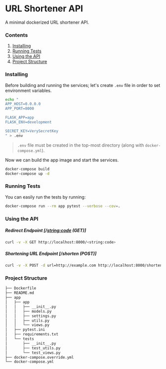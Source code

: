 # URL Shortener API

A minimal dockerized URL shortener API.

###  Contents

1. [Installing](#installing)
2. [Running Tests](#running-tests)
3. [Using the API](#using-the-api)
4. [Project Structure](#project-structure)

### Installing

Before building and running the services;
let's create `.env` file in order to set environment variables.
```bash
echo "
APP_HOST=0.0.0.0
APP_PORT=8000

FLASK_APP=app
FLASK_ENV=development

SECRET_KEY=VerySecretKey
" > .env
```
> `.env` file must be created in the top-most directory
(along with `docker-compose.yml`).

Now we can build the app image and start the services.
```bash
docker-compose build
docker-compose up -d
```

### Running Tests

You can easily run the tests by running:
```bash
docker-compose run --rm app pytest --verbose --cov=.
```

### Using the API

##### Redirect Endpoint *[/<string:code> (GET)]*
```bash
curl -v -X GET http://localhost:8000/<string:code>
```

##### Shortening URL Endpoint *[/shorten (POST)]*
```bash
curl -v -X POST -d url=http://example.com http://localhost:8000/shorten
```



### Project Structure

```bash
├── Dockerfile
├── README.md
├── app
│   ├── app
│   │   ├── __init__.py
│   │   ├── models.py
│   │   ├── settings.py
│   │   ├── utils.py
│   │   └── views.py
│   ├── pytest.ini
│   ├── requirements.txt
│   └── tests
│       ├── __init__.py
│       ├── test_utils.py
│       └── test_views.py
├── docker-compose.override.yml
└── docker-compose.yml
```
